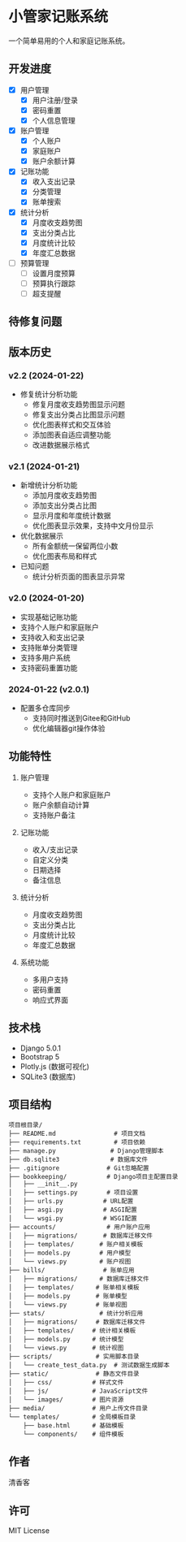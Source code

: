 # 小管家记账系统

一个简单易用的个人和家庭记账系统。

## 开发进度
- [x] 用户管理
  - [x] 用户注册/登录
  - [x] 密码重置
  - [x] 个人信息管理
- [x] 账户管理
  - [x] 个人账户
  - [x] 家庭账户
  - [x] 账户余额计算
- [x] 记账功能
  - [x] 收入支出记录
  - [x] 分类管理
  - [x] 账单搜索
- [x] 统计分析
  - [x] 月度收支趋势图
  - [x] 支出分类占比
  - [x] 月度统计比较
  - [x] 年度汇总数据
- [ ] 预算管理
  - [ ] 设置月度预算
  - [ ] 预算执行跟踪
  - [ ] 超支提醒

## 待修复问题


## 版本历史

### v2.2 (2024-01-22)
- 修复统计分析功能
  - 修复月度收支趋势图显示问题
  - 修复支出分类占比图显示问题
  - 优化图表样式和交互体验
  - 添加图表自适应调整功能
  - 改进数据展示格式

### v2.1 (2024-01-21)
- 新增统计分析功能
  - 添加月度收支趋势图
  - 添加支出分类占比图
  - 显示月度和年度统计数据
  - 优化图表显示效果，支持中文月份显示
- 优化数据展示
  - 所有金额统一保留两位小数
  - 优化图表布局和样式
- 已知问题
  - 统计分析页面的图表显示异常

### v2.0 (2024-01-20)
- 实现基础记账功能
- 支持个人账户和家庭账户
- 支持收入和支出记录
- 支持账单分类管理
- 支持多用户系统
- 支持密码重置功能

### 2024-01-22 (v2.0.1)
* 配置多仓库同步
  * 支持同时推送到Gitee和GitHub
  * 优化编辑器git操作体验

## 功能特性

1. 账户管理
   - 支持个人账户和家庭账户
   - 账户余额自动计算
   - 支持账户备注

2. 记账功能
   - 收入/支出记录
   - 自定义分类
   - 日期选择
   - 备注信息

3. 统计分析
   - 月度收支趋势图
   - 支出分类占比
   - 月度统计比较
   - 年度汇总数据

4. 系统功能
   - 多用户支持
   - 密码重置
   - 响应式界面

## 技术栈

- Django 5.0.1
- Bootstrap 5
- Plotly.js (数据可视化)
- SQLite3 (数据库)

## 项目结构
```
项目根目录/
├── README.md                # 项目文档
├── requirements.txt         # 项目依赖
├── manage.py               # Django管理脚本
├── db.sqlite3              # 数据库文件
├── .gitignore             # Git忽略配置
├── bookkeeping/           # Django项目主配置目录
│   ├── __init__.py
│   ├── settings.py        # 项目设置
│   ├── urls.py           # URL配置
│   ├── asgi.py           # ASGI配置
│   └── wsgi.py           # WSGI配置
├── accounts/              # 用户账户应用
│   ├── migrations/       # 数据库迁移文件
│   ├── templates/       # 账户相关模板
│   ├── models.py        # 用户模型
│   └── views.py         # 账户视图
├── bills/                # 账单应用
│   ├── migrations/      # 数据库迁移文件
│   ├── templates/      # 账单相关模板
│   ├── models.py       # 账单模型
│   └── views.py        # 账单视图
├── stats/               # 统计分析应用
│   ├── migrations/     # 数据库迁移文件
│   ├── templates/     # 统计相关模板
│   ├── models.py      # 统计模型
│   └── views.py       # 统计视图
├── scripts/            # 实用脚本目录
│   └── create_test_data.py  # 测试数据生成脚本
├── static/             # 静态文件目录
│   ├── css/           # 样式文件
│   ├── js/            # JavaScript文件
│   └── images/        # 图片资源
├── media/             # 用户上传文件目录
└── templates/         # 全局模板目录
    ├── base.html      # 基础模板
    └── components/    # 组件模板
```


## 作者
清香客

## 许可
MIT License